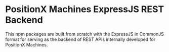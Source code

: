 # PositionX Machines ExpressJS REST Backend
This npm packages are built from scratch with the ExpressJS in CommonJS format for serving as the backend of REST APIs internally developed for PositionX Machines.
